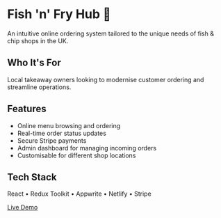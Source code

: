 # Fish 'n' Fry Hub 🍟

An intuitive online ordering system tailored to the unique needs of fish & chip shops in the UK.

## Who It's For
Local takeaway owners looking to modernise customer ordering and streamline operations.

## Features
- Online menu browsing and ordering
- Real-time order status updates
- Secure Stripe payments
- Admin dashboard for managing incoming orders
- Customisable for different shop locations

## Tech Stack
React • Redux Toolkit • Appwrite • Netlify • Stripe

[Live Demo](https://fishnfry-hub.netlify.app)
